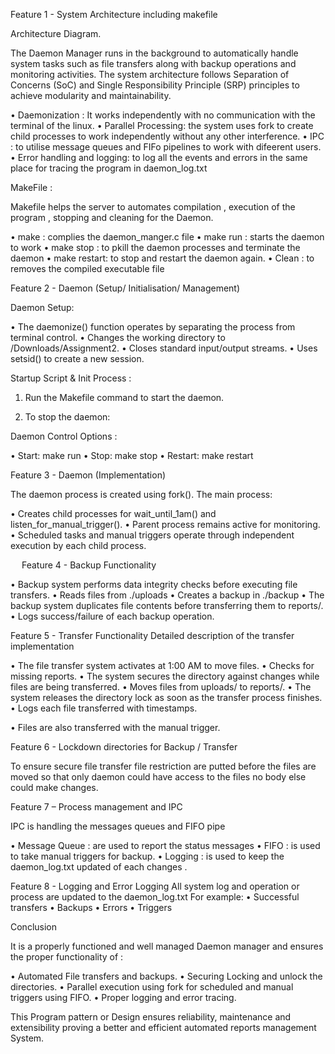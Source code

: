 Feature 1 -  System Architecture including makefile 

Architecture Diagram.

The Daemon Manager runs in the background to automatically handle system tasks such as file transfers along with backup operations and monitoring activities. The system architecture follows Separation of Concerns (SoC) and Single Responsibility Principle (SRP) principles to achieve modularity and maintainability.

•	Daemonization : It works independently with no communication with the terminal of the linux.
•	Parallel Processing: the system uses fork to create child processes to work independently without any other interference.
•	IPC : to utilise message queues and FIFo pipelines to work with difeerent users.
•	Error handling and logging: to log all the events and errors in the same place for tracing the program in daemon_log.txt 

MakeFile :

Makefile helps the server to automates compilation , execution of the program , stopping and cleaning for the Daemon.

•	make : complies the daemon_manger.c file
•	make run : starts the daemon to work
•	make stop : to pkill the daemon processes and terminate the daemon
•	make restart: to stop and restart the daemon again.
•	Clean : to removes the compiled executable file 

 
 



Feature 2 - Daemon (Setup/ Initialisation/ Management)


Daemon Setup: 

•	The daemonize() function operates by separating the process from terminal control.
•	Changes the working directory to /Downloads/Assignment2. 
•	Closes standard input/output streams. 
•	Uses setsid() to create a new session. 

Startup Script & Init Process :

1.	Run the Makefile command to start the daemon.
 

2.	To stop the daemon: 
 


Daemon Control Options :

•	Start: make run 
•	Stop: make stop 
•	Restart: make restart


Feature 3 - Daemon (Implementation)

The daemon process is created using fork(). The main process: 

•	Creates child processes for wait_until_1am() and listen_for_manual_trigger(). 
•	Parent process remains active for monitoring.
•	Scheduled tasks and manual triggers operate through independent execution by each child process.

 

 

 
Feature 4 - Backup Functionality 

•	Backup system performs data integrity checks before executing file transfers.
•	Reads files from ./uploads 
•	Creates a backup in ./backup 
•	The backup system duplicates file contents before transferring them to reports/.
•	Logs success/failure of each backup operation. 



Feature 5 - Transfer Functionality 
Detailed description of the transfer implementation

•	The file transfer system activates at 1:00 AM to move files.
•	Checks for missing reports. 
•	The system secures the directory against changes while files are being transferred.
•	Moves files from uploads/ to reports/. 
•	The system releases the directory lock as soon as the transfer process finishes.
•	Logs each file transferred with timestamps.

 

•	Files are also transferred with the manual trigger.
 
 

Feature 6 - Lockdown directories for Backup / Transfer 

To ensure secure file transfer file restriction are putted before the files are moved so that only daemon could have access to the files no body else could make changes.

 

Feature 7 – Process management and IPC

IPC is handling the messages queues and FIFO pipe

•	Message Queue : are used to report the status messages
•	FIFO : is used to take manual triggers for backup.
•	Logging : is used to keep the daemon_log.txt updated of each changes .






Feature 8 - Logging and Error Logging 
All system log and operation or process are updated to the daemon_log.txt
For example:
•	Successful transfers
•	Backups
•	Errors
•	Triggers

  



Conclusion

It is a properly functioned and well managed Daemon manager and ensures the proper functionality of :

•	Automated File transfers and backups.
•	Securing Locking and unlock the directories.
•	Parallel execution using fork for scheduled and manual triggers using FIFO.
•	Proper logging and error tracing.

This Program pattern or Design ensures reliability, maintenance and extensibility proving a better and efficient automated reports management System.
